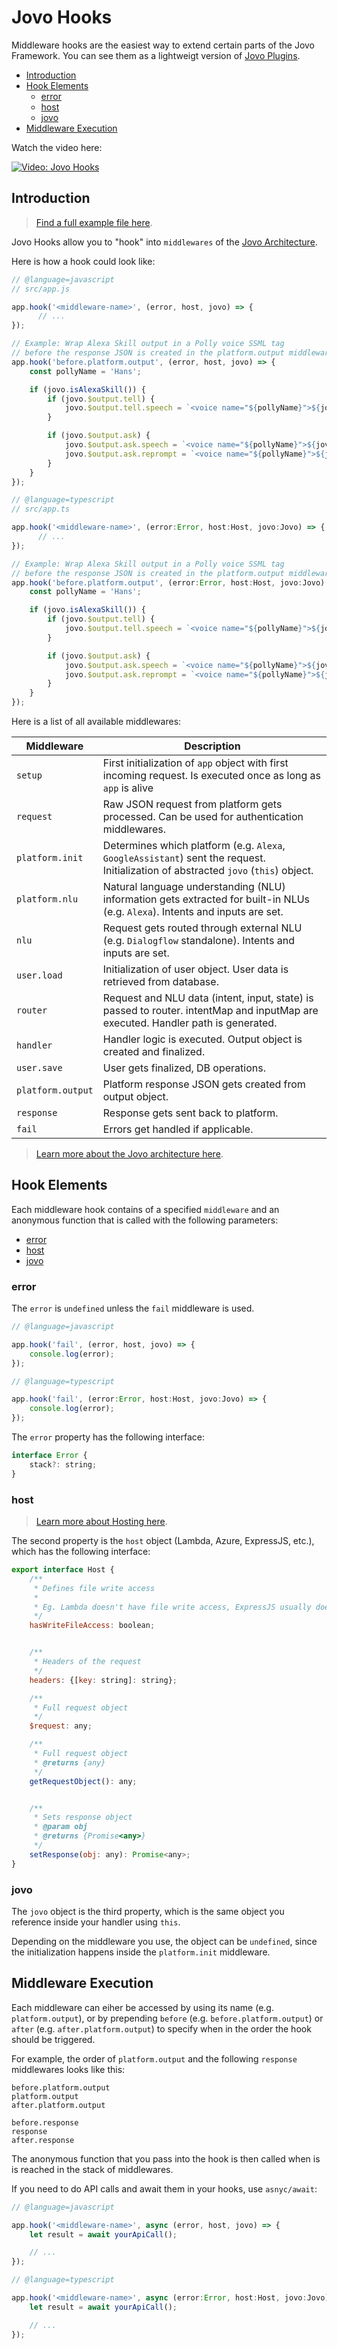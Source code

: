 # Jovo Hooks

Middleware hooks are the easiest way to extend certain parts of the Jovo Framework. You can see them as a lightweigt version of [Jovo Plugins](./plugins.md './plugins').

* [Introduction](#introduction)
* [Hook Elements](#hook-elements)
   * [error](#error)
   * [host](#host)
   * [jovo](#jovo)
* [Middleware Execution](#middleware-execution)

Watch the video here:

[![Video: Jovo Hooks](../img/video-jovo-hooks.jpg 'youtube-video')](https://www.youtube.com/watch?v=hBrX5srF3yU)


## Introduction

> [Find a full example file here](https://github.com/jovotech/jovo-framework/blob/master/examples/hooks/src/app.js).

Jovo Hooks allow you to "hook" into `middlewares` of the [Jovo Architecture](./architecture.md './architecture'). 

Here is how a hook could look like:

```js
// @language=javascript
// src/app.js

app.hook('<middleware-name>', (error, host, jovo) => {
      // ...
});

// Example: Wrap Alexa Skill output in a Polly voice SSML tag
// before the response JSON is created in the platform.output middleware
app.hook('before.platform.output', (error, host, jovo) => {
    const pollyName = 'Hans';

    if (jovo.isAlexaSkill()) {
        if (jovo.$output.tell) {
            jovo.$output.tell.speech = `<voice name="${pollyName}">${jovo.$output.tell.speech}</voice>`;
        }

        if (jovo.$output.ask) {
            jovo.$output.ask.speech = `<voice name="${pollyName}">${jovo.$output.ask.speech}</voice>`;
            jovo.$output.ask.reprompt = `<voice name="${pollyName}">${jovo.$output.ask.reprompt}</voice>`;
        }
    }
});

// @language=typescript
// src/app.ts

app.hook('<middleware-name>', (error:Error, host:Host, jovo:Jovo) => {
      // ...
});

// Example: Wrap Alexa Skill output in a Polly voice SSML tag
// before the response JSON is created in the platform.output middleware
app.hook('before.platform.output', (error:Error, host:Host, jovo:Jovo) => {
    const pollyName = 'Hans';

    if (jovo.isAlexaSkill()) {
        if (jovo.$output.tell) {
            jovo.$output.tell.speech = `<voice name="${pollyName}">${jovo.$output.tell.speech}</voice>`;
        }

        if (jovo.$output.ask) {
            jovo.$output.ask.speech = `<voice name="${pollyName}">${jovo.$output.ask.speech}</voice>`;
            jovo.$output.ask.reprompt = `<voice name="${pollyName}">${jovo.$output.ask.reprompt}</voice>`;
        }
    }
});
```

Here is a list of all available middlewares:

Middleware | Description
--- | --- 
`setup` | First initialization of `app` object with first incoming request. Is executed once as long as `app` is alive
`request` | Raw JSON request from platform gets processed. Can be used for authentication middlewares.
`platform.init` | Determines which platform (e.g. `Alexa`, `GoogleAssistant`) sent the request. Initialization of abstracted `jovo` (`this`) object.
`platform.nlu` | Natural language understanding (NLU) information gets extracted for built-in NLUs (e.g. `Alexa`). Intents and inputs are set.
`nlu` | Request gets routed through external NLU (e.g. `Dialogflow` standalone). Intents and inputs are set.
`user.load` | Initialization of user object. User data is retrieved from database.
`router` | Request and NLU data (intent, input, state) is passed to router. intentMap and inputMap are executed. Handler path is generated. 
`handler` | Handler logic is executed. Output object is created and finalized.
`user.save` | User gets finalized, DB operations.
`platform.output` | Platform response JSON gets created from output object.
`response` | Response gets sent back to platform.
`fail` | Errors get handled if applicable.

> [Learn more about the Jovo architecture here](./architecture.md './architecture').



## Hook Elements

Each middleware hook contains of a specified `middleware` and an anonymous function that is called with the following parameters:

* [error](#error)
* [host](#host)
* [jovo](#jovo)


### error

The `error` is `undefined` unless the `fail` middleware is used.

```javascript
// @language=javascript

app.hook('fail', (error, host, jovo) => {
    console.log(error);
});

// @language=typescript

app.hook('fail', (error:Error, host:Host, jovo:Jovo) => {
    console.log(error);
});
```

The `error` property has the following interface:

```javascript
interface Error {
    stack?: string;
}
```


### host

> [Learn more about Hosting here](../configuration/hosting './hosting').

The second property is the `host` object (Lambda, Azure, ExpressJS, etc.), which has the following interface:

```javascript
export interface Host {
    /**
     * Defines file write access
     *
     * Eg. Lambda doesn't have file write access, ExpressJS usually does
     */
    hasWriteFileAccess: boolean;


    /**
     * Headers of the request
     */
    headers: {[key: string]: string};

    /**
     * Full request object
     */
    $request: any;

    /**
     * Full request object
     * @returns {any}
     */
    getRequestObject(): any;


    /**
     * Sets response object
     * @param obj
     * @returns {Promise<any>}
     */
    setResponse(obj: any): Promise<any>;
}
```

### jovo

The `jovo` object is the third property, which is the same object you reference inside your handler using `this`.

Depending on the middleware you use, the object can be `undefined`, since the initialization happens inside the `platform.init` middleware.


## Middleware Execution

Each middleware can eiher be accessed by using its name (e.g. `platform.output`), or by prepending `before` (e.g. `before.platform.output`) or `after` (e.g. `after.platform.output`) to specify when in the order the hook should be triggered.

For example, the order of `platform.output` and the following `response` middlewares looks like this:

```text
before.platform.output
platform.output
after.platform.output

before.response
response
after.response
```

The anonymous function that you pass into the hook is then called when is is reached in the stack of middlewares.

If you need to do API calls and await them in your hooks, use `asnyc/await`:

```js
// @language=javascript

app.hook('<middleware-name>', async (error, host, jovo) => {
    let result = await yourApiCall();

    // ...
});

// @language=typescript

app.hook('<middleware-name>', async (error:Error, host:Host, jovo:Jovo) => {
    let result = await yourApiCall();

    // ...
});
```


<!--[metadata]: {
                "description": "Learn how to easily extend the Jovo Framework by using Middleware Hooks.",
		        "route": "hooks"
                }-->
